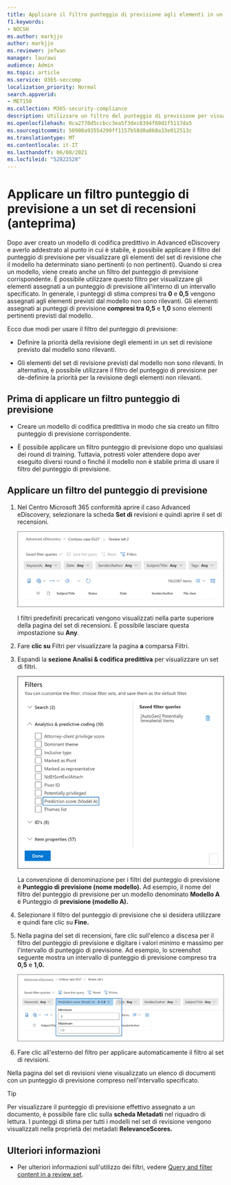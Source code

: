 ```yaml
---
title: Applicare il filtro punteggio di previsione agli elementi in un set di recensioni
f1.keywords:
- NOCSH
ms.author: markjjo
author: markjjo
ms.reviewer: jefwan
manager: laurawi
audience: Admin
ms.topic: article
ms.service: O365-seccomp
localization_priority: Normal
search.appverid:
- MET150
ms.collection: M365-security-compliance
description: Utilizzare un filtro del punteggio di previsione per visualizzare gli elementi che un modello di codifica predittivo prevede come pertinente o non pertinente.
ms.openlocfilehash: 0ca2770d5ccbcc3ea5f3dec8394f69d1f5117da5
ms.sourcegitcommit: 50908a93554290ff1157b58d0a868a33e012513c
ms.translationtype: MT
ms.contentlocale: it-IT
ms.lasthandoff: 06/08/2021
ms.locfileid: "52822528"
---
```

# <a name="apply-a-prediction-score-filter-to-a-review-set-preview"></a>Applicare un filtro punteggio di previsione a un set di recensioni (anteprima)

Dopo aver creato un modello di codifica predittivo in Advanced eDiscovery e averlo addestrato al punto in cui è stabile, è possibile applicare il filtro del punteggio di previsione per visualizzare gli elementi del set di revisione che il modello ha determinato siano pertinenti (o non pertinenti). Quando si crea un modello, viene creato anche un filtro del punteggio di previsione corrispondente. È possibile utilizzare questo filtro per visualizzare gli elementi assegnati a un punteggio di previsione all'interno di un intervallo specificato. In generale, i punteggi di stima compresi tra **0** e **0,5** vengono assegnati agli elementi previsti dal modello non sono rilevanti. Gli elementi assegnati ai punteggi di previsione **compresi tra 0,5** e **1,0** sono elementi pertinenti previsti dal modello.

Ecco due modi per usare il filtro del punteggio di previsione:

- Definire la priorità della revisione degli elementi in un set di revisione previsto dal modello sono rilevanti.

- Gli elementi del set di revisione previsti dal modello non sono rilevanti. In alternativa, è possibile utilizzare il filtro del punteggio di previsione per de-definire la priorità per la revisione degli elementi non rilevanti.

## <a name="before-you-apply-a-prediction-score-filter"></a>Prima di applicare un filtro punteggio di previsione

- Creare un modello di codifica predittiva in modo che sia creato un filtro punteggio di previsione corrispondente.

- È possibile applicare un filtro punteggio di previsione dopo uno qualsiasi dei round di training. Tuttavia, potresti voler attendere dopo aver eseguito diversi round o finché il modello non è stabile prima di usare il filtro del punteggio di previsione.

## <a name="apply-a-prediction-score-filter"></a>Applicare un filtro del punteggio di previsione

1. Nel Centro Microsoft 365 conformità aprire il caso Advanced eDiscovery, selezionare la scheda **Set di** revisioni e quindi aprire il set di recensioni.

   ![Fare clic su Filtri per visualizzare la pagina a comparsa Filtri](..\media\PredictionScoreFilter0.png)   

   I filtri predefiniti precaricati vengono visualizzati nella parte superiore della pagina del set di recensioni. È possibile lasciare questa impostazione su **Any**.

2. Fare **clic su** Filtri per visualizzare la pagina **a** comparsa Filtri.

3. Espandi la **sezione Analisi & codifica predittiva** per visualizzare un set di filtri.

      ![Filtro punteggio di previsione nella sezione Analisi & codifica predittiva](..\media\PredictionScoreFilter1.png)

   La convenzione di denominazione per i filtri del punteggio di previsione è **Punteggio di previsione (nome modello).** Ad esempio, il nome del filtro del punteggio di previsione per un modello denominato **Modello A** è Punteggio di **previsione (modello A).**

4. Selezionare il filtro del punteggio di previsione che si desidera utilizzare e quindi fare clic su **Fine.**

5. Nella pagina del set di recensioni, fare clic sull'elenco a discesa per il filtro del punteggio di previsione e digitare i valori minimo e massimo per l'intervallo di punteggio di previsione. Ad esempio, lo screenshot seguente mostra un intervallo di punteggio di previsione compreso tra **0,5** e **1,0.**

   ![Valori minimi e massimi per il filtro del punteggio di previsione](..\media\PredictionScoreFilter2.png)

6. Fare clic all'esterno del filtro per applicare automaticamente il filtro al set di revisioni.

  Nella pagina del set di revisioni viene visualizzato un elenco di documenti con un punteggio di previsione compreso nell'intervallo specificato. 

  > [!TIP]
  > Per visualizzare il punteggio di previsione effettivo assegnato a un documento, è possibile fare clic sulla **scheda Metadati** nel riquadro di lettura. I punteggi di stima per tutti i modelli nel set di revisione vengono visualizzati nella proprietà dei metadati **RelevanceScores.**

## <a name="more-information"></a>Ulteriori informazioni

- Per ulteriori informazioni sull'utilizzo dei filtri, vedere [Query and filter content in a review set](review-set-search.md).
